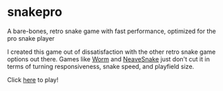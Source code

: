 # snakepro
A bare-bones, retro snake game with fast performance, optimized for the pro snake player

I created this game out of dissatisfaction with the other retro snake game options out there. Games like [Worm](http://www.snakegame.net/worm.htm) and [NeaveSnake](http://www.snakegame.net/neavesnake.htm) just don't cut it in terms of turning responsiveness, snake speed, and playfield size. 

Click [here](https://millanp.github.io/snakepro/) to play!
